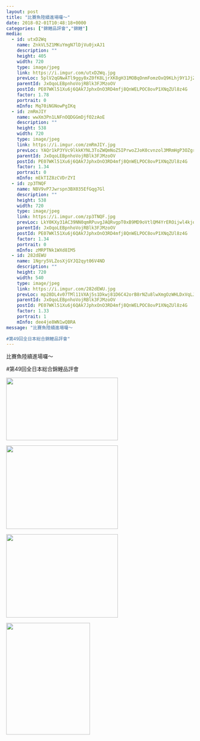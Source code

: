 ```yaml
---
layout: post
title: "比賽魚陸續進場囉～" 
date: 2018-02-01T10:48:18+0000 
categories: ["錦鯉品評會","錦鯉"] 
media:
  - id: utxD2Wq
    name: ZnkVL5Z1MKuYmgN7lDjVu0jxAJ1
    description: ""   
    height: 405
    width: 720
    type: image/jpeg
    link: https://i.imgur.com/utxD2Wq.jpg
    prevLoc: 5plV2qGNwATl9ggy8xZ0fK8LjrXK8gH31MOBqOnmFomzOxQ9KLhj9Y1JjZYxiR3K2jAGnntDo3RJ2WWEs9M9JpWyWBfxn1OzGJz5SW8OKLA4GmiqAV6EAvj8hyjE3Q42mKTQvlG0BNjnipM8636QQksVqW34wBVLckMn3yBqqASMl8vE6nGpCvRLM4x240sZPrgm8nAGsw5Z3VvgjvfYAkAqjDJmtLRv21QpnmF7O8LBGNxKTWZrZNn2NjC9y7QB087QUGEm1k
    parentId: JxOqoLEBpnhoVojRBlk3FJMzoOV
    postId: PE07WKl51Xu6j6QAk7JphxOnO3RD4mfj8QnWELPOC8ovP1XNqZUl8z4G
    factor: 1.78
    portrait: 0
    mInfo: Mq70iNGNowPgIKq
  - id: zmRmJIY
    name: wwXm3Pn1LNFnOQDGGmDjfO2zAoE
    description: ""   
    height: 538
    width: 720
    type: image/jpeg
    link: https://i.imgur.com/zmRmJIY.jpg
    prevLoc: YAQr1kP3YVc9lkkKYNL3ToZWQmNoZ5IPrwoZJoK0cvnzol3MRmHgP3OZgrgLTPGLRq07M4uWMK85mzVQf898wJjmYWFK4LyznoRYcpW7W8oXyKfQ4PPlM5Xot2AOKv9nkYSN50rW2Y7Zu9RljOGZrWcYv8Lo1rWQu4Pr9BKKV1S7gxm2q55JT75pBN7GBzTX3W6w8OQJTQWGnA7kr6cVOWAp4A5rc9GkWPlJrJUWRg05NjEOsYq30Gm3E6C4k4yQxw2D
    parentId: JxOqoLEBpnhoVojRBlk3FJMzoOV
    postId: PE07WKl51Xu6j6QAk7JphxOnO3RD4mfj8QnWELPOC8ovP1XNqZUl8z4G
    factor: 1.34
    portrait: 0
    mInfo: mEkTIZ8zCVDrZYI
  - id: zp3TNQF
    name: NBV9vP7Jwrspn3BX035EfGqg7Gl
    description: ""   
    height: 538
    width: 720
    type: image/jpeg
    link: https://i.imgur.com/zp3TNQF.jpg
    prevLoc: LkY0KXy31AC39NN0qmRPuvgJAQRvgpT0xB9MD9oVtlQM4YrEROijwl4kjojViJy7wG1x3MF05RDg9kNvS393NkQ48EuwGOwvMZY2TmOwOZqP3yT1MppX6yJ2F7zA6Yy89otNoNYgOpRkSqjX2x84NDhxQ22Y6qjOF7BqX725JNiYZZ5GmA7niXBAWNNvRpsD1GByDNMrU4wBEZ4rJwhjmY3wlV1ptJqXoj1ELjcDo8XXLELBf4DYoovlDNtR92kVLGWrTwm
    parentId: JxOqoLEBpnhoVojRBlk3FJMzoOV
    postId: PE07WKl51Xu6j6QAk7JphxOnO3RD4mfj8QnWELPOC8ovP1XNqZUl8z4G
    factor: 1.34
    portrait: 0
    mInfo: zMRPTNk1WXd8IM5
  - id: 282dEWU
    name: 1Ngry5VLZosXjGYJQ2qyt06V4ND
    description: ""   
    height: 720
    width: 540
    type: image/jpeg
    link: https://i.imgur.com/282dEWU.jpg
    prevLoc: mp28DL4v07TMl11VXAj5s1Dkwj81D6C42orB8rNZu8lwXmgOzWHLDxVqLJLEcOm27Dw54Mhx5wlOM1z9cJVJNl6vRqIrX3MpyXo6IylGlkvBXETNV77QvyWRIB7XxzzjO4UD84kYLXXOt5yG65Az7nfL23k1rP0XU9NDm9Yj7lCOkk34QlLptZw0q33DkYcZmlyMk1vztRon0qzogBuNZ6wk3x1MC19KRxgNozSwYkGjz4Vnu7V2JZB1kwTqr7qjmNDgsyn
    parentId: JxOqoLEBpnhoVojRBlk3FJMzoOV
    postId: PE07WKl51Xu6j6QAk7JphxOnO3RD4mfj8QnWELPOC8ovP1XNqZUl8z4G
    factor: 1.33
    portrait: 1
    mInfo: dee4je8WN1wQBRA
message: "比賽魚陸續進場囉～  
  
#第49回全日本総合錦鯉品評會"
---
```


比賽魚陸續進場囉～  
  
#第49回全日本総合錦鯉品評會


[//]: #media:  
<a href="https://i.imgur.com/utxD2Wq.jpg"><img src="https://i.imgur.com/utxD2Wq.jpg" height="168" width="300" /></a> 
  

<a href="https://i.imgur.com/zmRmJIY.jpg"><img src="https://i.imgur.com/zmRmJIY.jpg" height="224" width="300" /></a> 
  

<a href="https://i.imgur.com/zp3TNQF.jpg"><img src="https://i.imgur.com/zp3TNQF.jpg" height="224" width="300" /></a> 
  

<a href="https://i.imgur.com/282dEWU.jpg"><img src="https://i.imgur.com/282dEWU.jpg" height="300" width="225" /></a> 
 
